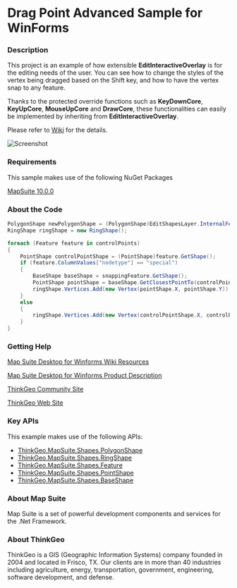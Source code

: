 # Drag Point Advanced Sample for WinForms

### Description
This project is an example of how extensible **EditInteractiveOverlay** is for the editing needs of the user. You can see how to change the styles of the vertex being dragged based on the Shift key, and how to have the vertex snap to any feature.

Thanks to the protected override functions such as **KeyDownCore**, **KeyUpCore**, **MouseUpCore** and **DrawCore**, these functionalities can easily be implemented by inheriting from **EditInteractiveOverlay**.

Please refer to [Wiki](http://wiki.thinkgeo.com/wiki/map_suite_desktop_for_winforms) for the details.

![Screenshot](https://gitlab.com/thinkgeo/public/thinkgeo-desktop-maps/-/raw/support/v10/samples/winforms/DragPointAdvancedSample/Screenshot.gif)

### Requirements
This sample makes use of the following NuGet Packages

[MapSuite 10.0.0](https://www.nuget.org/packages?q=ThinkGeo)

### About the Code
```csharp
PolygonShape newPolygonShape = (PolygonShape)EditShapesLayer.InternalFeatures[0].GetShape();
RingShape ringShape = new RingShape();

foreach (Feature feature in controlPoints)
{
    PointShape controlPointShape = (PointShape)feature.GetShape();
    if (feature.ColumnValues["nodetype"] == "special")
    {
        BaseShape baseShape = snappingFeature.GetShape();
        PointShape pointShape = baseShape.GetClosestPointTo(controlPointShape, GeographyUnit.DecimalDegree);
        ringShape.Vertices.Add(new Vertex(pointShape.X, pointShape.Y));
    }
    else
    {
        ringShape.Vertices.Add(new Vertex(controlPointShape.X, controlPointShape.Y));
    }
}
```
### Getting Help

[Map Suite Desktop for Winforms Wiki Resources](http://wiki.thinkgeo.com/wiki/map_suite_desktop_for_winforms)

[Map Suite Desktop for Winforms Product Description](https://thinkgeo.com/ui-controls#desktop-platforms)

[ThinkGeo Community Site](http://community.thinkgeo.com/)

[ThinkGeo Web Site](http://www.thinkgeo.com)

### Key APIs
This example makes use of the following APIs:

- [ThinkGeo.MapSuite.Shapes.PolygonShape](http://wiki.thinkgeo.com/wiki/api/thinkgeo.mapsuite.shapes.polygonshape)
- [ThinkGeo.MapSuite.Shapes.RingShape](http://wiki.thinkgeo.com/wiki/api/thinkgeo.mapsuite.shapes.ringshape)
- [ThinkGeo.MapSuite.Shapes.Feature](http://wiki.thinkgeo.com/wiki/api/thinkgeo.mapsuite.shapes.feature)
- [ThinkGeo.MapSuite.Shapes.PointShape](http://wiki.thinkgeo.com/wiki/api/thinkgeo.mapsuite.shapes.pointshape)
- [ThinkGeo.MapSuite.Shapes.BaseShape](http://wiki.thinkgeo.com/wiki/api/thinkgeo.mapsuite.shapes.baseshape)

### About Map Suite
Map Suite is a set of powerful development components and services for the .Net Framework.

### About ThinkGeo
ThinkGeo is a GIS (Geographic Information Systems) company founded in 2004 and located in Frisco, TX. Our clients are in more than 40 industries including agriculture, energy, transportation, government, engineering, software development, and defense.
